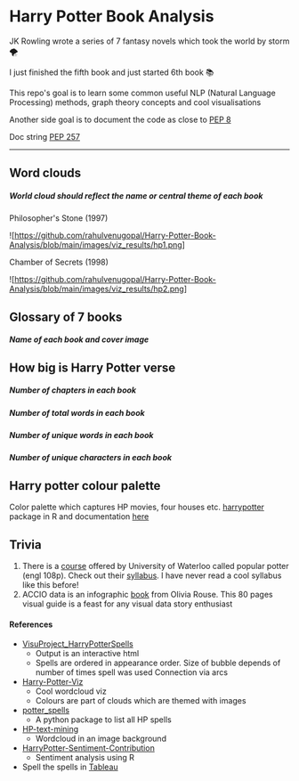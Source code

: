 # Harry Potter Book Analysis
JK Rowling wrote a series of 7 fantasy novels which took the world by storm :tornado:

I just finished the fifth book and just started 6th book :books:

This repo's goal is to learn some common useful NLP (Natural Language Processing) methods, graph theory concepts and cool visualisations

Another side goal is to document the code as close to [PEP 8](https://www.python.org/dev/peps/pep-0008/)

Doc string [PEP 257](https://www.python.org/dev/peps/pep-0257/)

---

## Word clouds

##### World cloud should reflect the name or central theme of each book

Philosopher's Stone (1997)

![https://github.com/rahulvenugopal/Harry-Potter-Book-Analysis/blob/main/images/viz_results/hp1.png]

Chamber of Secrets (1998)

![https://github.com/rahulvenugopal/Harry-Potter-Book-Analysis/blob/main/images/viz_results/hp2.png]

## Glossary of 7 books

##### Name of each book and cover image

## How big is Harry Potter verse

##### Number of chapters in each book

##### Number of total words in each book

##### Number of unique words in each book

##### Number of unique characters in each book

## Harry potter colour palette

Color palette which captures HP movies, four houses etc.
[harrypotter](https://github.com/aljrico/harrypotter) package in R and documentation [here](https://cran.r-project.org/web/packages/harrypotter/harrypotter.pdf)

## Trivia

1. There is a [course](https://uwaterloo.ca/scholar/fcondon/classes/popular-potter) offered by University of Waterloo called popular potter (engl 108p). Check out their [syllabus](https://uwaterloo.ca/scholar/sites/ca.scholar/files/fcondon/files/hp_pp_f2020_syllabus.pdf). I have never read a cool syllabus like this before!
2. ACCIO data is an infographic [book](https://www.blurb.com/books/8807266-accio-data) from Olivia Rouse. This 80 pages visual guide is a feast for any visual data story enthusiast

#### References

- [VisuProject_HarryPotterSpells](https://github.com/Graunarmin/VisuProject_HarryPotterSpells)
  - Output is an interactive html
  - Spells are ordered in appearance order. Size of bubble depends of number of times spell was used
    Connection via arcs
- [Harry-Potter-Viz](https://github.com/heatherjcohen/Harry-Potter-Viz)
  - Cool wordcloud viz
  - Colours are part of clouds which are themed with images
- [potter_spells](https://github.com/Vibhu-Agarwal/potter_spells)
  - A python package to list all HP spells
- [HP-text-mining](https://github.com/ErikaJacobs/Harry-Potter-Text-Mining)
  - Wordcloud in an image background
- [HarryPotter-Sentiment-Contribution](https://github.com/adityaab14/HarryPotter-Sentiment-Contribution)
  - Sentiment analysis using R
- Spell the spells in [Tableau](https://public.tableau.com/pt-br/gallery/harry-potter-spells-complete-list?tab=featured&type=featured)